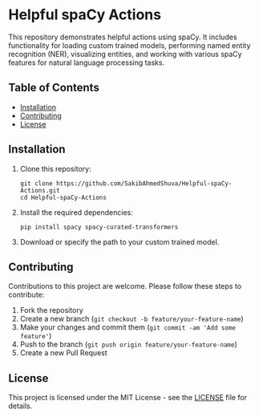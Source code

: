 # Helpful spaCy Actions

This repository demonstrates helpful actions using spaCy. It includes functionality for loading custom trained models, performing named entity recognition (NER), visualizing entities, and working with various spaCy features for natural language processing tasks.

## Table of Contents

- [Installation](#installation)
- [Contributing](#contributing)
- [License](#license)

## Installation

1. Clone this repository:
   ```
   git clone https://github.com/SakibAhmedShuva/Helpful-spaCy-Actions.git
   cd Helpful-spaCy-Actions
   ```

2. Install the required dependencies:
   ```
   pip install spacy spacy-curated-transformers
   ```

3. Download or specify the path to your custom trained model.

## Contributing

Contributions to this project are welcome. Please follow these steps to contribute:

1. Fork the repository
2. Create a new branch (`git checkout -b feature/your-feature-name`)
3. Make your changes and commit them (`git commit -am 'Add some feature'`)
4. Push to the branch (`git push origin feature/your-feature-name`)
5. Create a new Pull Request

## License

This project is licensed under the MIT License - see the [LICENSE](LICENSE) file for details.
